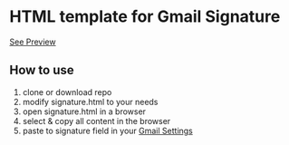 # HTML template for Gmail Signature

[See Preview](https://htmlpreview.github.io/?https://github.com/thomsan/gmail-html-signature/blob/master/signature.html)

## How to use
1. clone or download repo
2. modify signature.html to your needs
3. open signature.html in a browser
4. select & copy all content in the browser
5. paste to signature field in your [Gmail Settings](https://mail.google.com/mail/u/0/#settings/general)